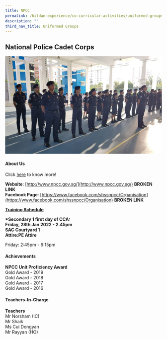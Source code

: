 ```yaml
---
title: NPCC
permalink: /hildan-experience/co-curricular-activities/uniformed-groups/npcc/
description: ""
third_nav_title: Uniformed Groups
---
```

National Police Cadet Corps
---------------------------


![](/images/CCA/NPCC1.png)


#### About Us

Click [here](/files/CCA/NPCC%20CCA%20Presentation%202021.pdf) to know more!

**Website**: [http://www.npcc.gov.sg/](http://www.npcc.gov.sg/)  **BROKEN LINK**<BR>
**Facebook Page**: [https://www.facebook.com/shssnpcc/Organisation](https://www.facebook.com/shssnpcc/Organisation) **BROKEN LINK**

**<u>Training Schedule</u>**

**\*Secondary 1 first day of CCA:**  
**Friday, 28th Jan 2022 - 2.45pm  
SAC Courtyard 1  
Attire:PE Attire**

Friday: 2:45pm - 6:15pm

#### Achievements

**NPCC Unit Proficiency Award**  
Gold Award - 2019  
Gold Award - 2018  
Gold Award - 2017  
Gold Award - 2016

#### Teachers-In-Charge

**Teachers**  
Mr Norsham (IC)  
Mr Shaik  
Ms Cui Dongyan  
Mr Rayyan (HO)